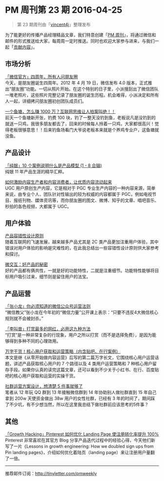 # PM 周刊第 23 期 2016-04-25

> 第 23 期周刊由「[vincent4j](http://pmweekly.com/contributors#vincent4j)」整理发布

为了能更好的传播产品经理精品文章，我们特意创建「[PM 周刊](http://pmweekly.com/)」，将通过微信和邮件的形式推送给大家，每周周一定时推送。同时也欢迎大家参与进来，与我们一起「[贡献内容](https://github.com/vincent4j/pmweekly.com/issues/new)」。

## 市场分析

[「微信官方」四周年，所有人问朋友圈](http://mp.weixin.qq.com/s?__biz=MjM5NjM4MDAxMg==&mid=2655072033&idx=1&sn=e23019b7e9d632f8c33b4fad7800e5b7&scene=23&srcid=0419qgH21QHpS5KbS6KSt2pm#rd)    
今天，是朋友圈诞生四周年。2012 年 4 月 19 日，微信发布 4.0 版本，正式推出“朋友圈”功能。一切从照片开始。在这个特别的日子里，小派搜刮出了微信团队一堆老照片，这些照片完整记录了朋友圈的诞生历程。机会难得，小派决定和所有人一起，详细拷问朋友圈初创团队成员们。   

[一个鱼塘，怎么赚 1000 万？互联网思维让人拍案叫绝！！](http://mp.weixin.qq.com/s?__biz=MjM5NjAyMzcyMA==&mid=2659989828&idx=2&sn=71f12e51e920468349a30ff83348ea41&scene=23&srcid=0422C6cvjmblcdMGWk8IRrsK#rd)   
前天一个鱼塘新开张，钓费 100 块，钓了一整天没钓到鱼，老板说凡是没钓到的就送一只鸡，我很多朋友都去了，回来的时候每人拎着一只鸡，大家都很高兴！觉得老板很够意思！！后来钓鱼场看门大爷说老板本来就是个养鸡专业户，这鱼塘就没鱼。  

## 产品设计

[「纯银」10 个案例说明什么是产品模型 (1 - 8 合辑)](http://weibo.com/ttarticle/p/show?id=2309403953597325925889)   
纯银 11 年产品生涯的精华汇粹。   

[如何激励内容生产者和内容消费者，让优质内容流动起来](http://mp.weixin.qq.com/s?__biz=MjM5OTEwNjI2MA==&mid=2651731148&idx=1&sn=d7fa44e9fe33000c6d625d9ebb13cb32&scene=23&srcid=0422r1d2aGHNsXe9dtu3kgd6#rd)   
UGC 用户原创生产内容，它是相对于 PGC 专业生产内容的一种内容来源，简单来说，由专业个人、团队针对性输出的较为权威的内容都属于 PGC，例如电视节目、报纸刊物、媒体资讯等，而你朋友圈的图文、微博、知乎的文章、唱吧音乐、秒拍的各色视频，大都属于 UGC。    

  


## 用户体验

[产品容错性设计原则](http://mp.weixin.qq.com/s?__biz=MjM5NjA3ODI3Ng==&mid=2649828094&idx=1&sn=bf1d7049d282d316edb950bb3b51091f&scene=23&srcid=0422vvEp5Ef9O7SX03NMPEwb#rd)   
随着互联网的飞速发展，越来越多产品尤其是 2C 类产品更加注重用户体验，其中错误对用户体验的影响是灾难性的，在此我总结出一些容错性设计原则供大家参考和探讨。   

[微交互：好产品的秘密](http://mp.weixin.qq.com/s?__biz=MjM5NjA3ODI3Ng==&mid=2649828105&idx=1&sn=b21dc716d9ee53f562822fa77529ff78&scene=23&srcid=0424CDgaDyJxMcktf9cr6BfI#rd)   
好的产品都有俩共性，一就是好的功能特性，二就是注重细节。功能特性能够将目标用户吸引过来，细节则是留住用户的法宝。  



## 产品运营

[「张小龙」你必须知道的微信公众号运营法则](http://mp.weixin.qq.com/s?__biz=MzA5MTAyNTA4NQ==&mid=2650417180&idx=1&sn=82685d56a723a84ee52f68224daaa847&scene=23&srcid=0422gvHi736QqBjh2hrnzEro#rd)    
“微信教父”张小龙在今年初的“微信力量”公开课上表示：“只要不违反4大微信核心规则就不会被封杀。”    

[「李叫兽」打赏最多的网红，必用这九种方法](http://mp.weixin.qq.com/s?__biz=MzA5NTMxOTczOA==&mid=2650441034&idx=1&sn=0c7ab73cf6744850e541df6e0d0a87e4&scene=23&srcid=0420i7aOCytUsB8B3JuuZJzX#rd)   
“打赏”是一种非常复杂的行现象，用户之所以打赏（而不是选择免费），是因为能够得到多种不同的心理效用。   

[万字干货！核心用户获取和运营策略（内含贴吧、在行案例）](http://mp.weixin.qq.com/s?__biz=MjM5MDgzNDkzMw==&mid=2652213746&idx=1&sn=5b551d4da55bb9443e69c4ab59b022e1&scene=23&srcid=0422XfsXbYJBHOCQHkdRIFzr#rd)   
本文是继《从零开始做内容运营》后写的第二篇万字长文，它围绕核心用户运营话题，讲述产品获取核心用户的 7 个路径以及 4 类用户运营策略和 7 种核心用户留存手段。如果你认真的读完这篇文章，还可以看到不少关于小红书、在行、百度贴吧的核心用户获取和运营的实操干货。         

[社群运营方案设计，想清楚 5 件事就够了](http://mp.weixin.qq.com/s?__biz=MjM5NTQ5MjIyMA==&mid=2654536664&idx=3&sn=6107c8410cafab88e37767af3aad6cec&scene=23&srcid=0424Okkj5U14VPQ5ubxcbXAq#rd)   
笔者从 12 年玩 QQ 群到 13 年接触微信群到 14 年协助别人做社群直到 15 年自己拿到 200w 天使资金做出 38w 用户的女性社群，已经有 3 年的时间了，期间踩了不少坑，有不少想当然，所以在这里我总结下做社群前应该思考的5件事？    


## 其他

[「Growth Hacking」Pinterest 如何优化 Landing Page 使注册转化率提升 100%](http://mp.weixin.qq.com/s?__biz=MzA4NDk5OTgzMg==&mid=2650589514&idx=1&sn=61053a98f9f8f601fad89d854c3d22f6&scene=23&srcid=0422O5cinDpPpL7DK7FjBjnl#rd)   
Pinterest 非常喜欢在其官方 Blog 分享产品迭代过程中的经验心得，今天他们新写了一片《Lessons in growth engineering: How we doubled sign ups from Pin landing pages》，介绍如何优化着陆页（landing page）来让注册用户量翻了一倍。  


---
推荐邮件订阅：<http://tinyletter.com/pmweekly>  
